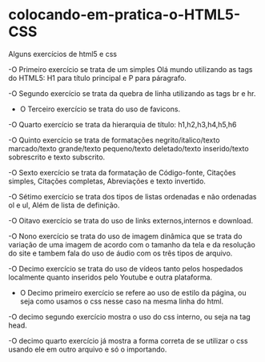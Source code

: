 # colocando-em-pratica-o-HTML5-CSS
Alguns exercícios de html5 e css 

-O Primeiro exercício se trata de um simples Olá mundo utilizando as tags do HTML5: H1 para título principal e P para páragrafo.

-O Segundo exercício se trata da quebra de linha utilizando as tags br e hr.

- O Terceiro exercício se trata do uso de favicons.

-O Quarto exercício se trata da hierarquia de título: h1,h2,h3,h4,h5,h6

-O Quinto exercício se trata de formatações negrito/italico/texto marcado/texto grande/texto pequeno/texto deletado/texto inserido/texto sobrescrito e texto subscrito.

-O Sexto exercício se trata da formatação de Código-fonte, Citações simples, Citações completas, Abreviações e texto invertido.

-O Sétimo exercício se trata dos tipos de listas ordenadas e não ordenadas ol e ul, Além de lista de definição.

-O Oitavo exercício se trata do uso de links externos,internos e download.

-O Nono exercício se trata do uso de imagem dinâmica que se trata do variação de uma imagem de acordo com o tamanho da tela e da resolução do site e tambem fala do uso de áudio com os três tipos de arquivo.

-O Decimo exercício se trata do uso de vídeos tanto pelos hospedados localmente quanto inseridos pelo Youtube e outra plataforma.

- O Decimo primeiro exercício se refere ao uso de estilo da página, ou seja como usamos o css nesse caso na mesma linha do html.

-O decimo segundo exercício mostra o uso do css interno, ou seja na tag head.

-O decimo quarto exercício já mostra a forma correta de se utilizar o css usando ele em outro arquivo e só o importando.

